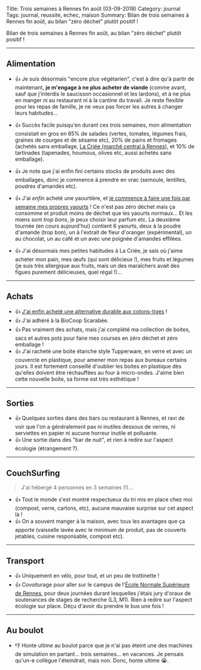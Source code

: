 Title: Trois semaines à Rennes fin août (03-09-2018)
Category: journal
Tags: journal, reussite, echec, maison
Summary: Bilan de trois semaines à Rennes fin août, au bilan "zéro déchet" plutôt positif !

Bilan de trois semaines à Rennes fin août, au bilan "zéro déchet" plutôt positif !

---

## Alimentation

- :+1: Je suis désormais "encore plus végétarien", c'est à dire qu'à partir de maintenant, **je m'engage à ne plus acheter de viande** (comme avant, sauf que j'interdis le saucisson occasionnel et les lardons), et à ne plus en manger ni au restaurant ni à la cantine du travail. Je reste flexible pour les repas de famille, je ne veux pas forcer les autres à changer leurs habitudes…

- :+1: Succès facile puisqu'en durant ces trois semaines, mon alimentation consistait en gros en 65% de salades (vertes, tomates, légumes frais, graines de courges et de sésame etc), 20% de pains et fromages (achetés sans emballage, [La Criée (marché central à Rennes)](https://www.lacriee-marchecentral.com/), et 10% de tartinades (tapenades, houmous, olives etc, aussi achetés sans emballage).

- :+1: Je note que j'ai enfin fini certains stocks de produits avec des emballages, donc je commence à prendre en vrac (semoule, lentilles, poudres d'amandes etc).

- :+1: J'ai *enfin* acheté une yaourtière, et [je commence à faire une fois par semaine mes propres yaourts](premiers-yaourts-faits-maison-26-08-2018.html) ! Ce n'est pas zéro déchet mais ça consomme et produit moins de déchet que les yaourts normaux… Et les miens sont *trop bons*, je peux choisir leur parfum etc. La deuxième tournée (en cours aujourd'hui) contient 6 yaourts, deux à la poudre d'amande (trop bon), un à l'extrait de fleur d'oranger (expérimental), un au chocolat, un au café et un avec une poignée d'amandes effilées.

- :+1: J'ai désormais mes petites habitudes à La Criée, je sais où j'aime acheter mon pain, mes œufs (qui sont délicieux !), mes fruits et légumes (je suis très allergique aux fruits, mais un des maraîchers avait des figues purement délicieuses, quel régal !)…

---

## Achats

- :+1: [J'ai enfin acheté une alternative durable aux cotons-tiges](enfin-une-solution-zero-dechet-pour-ne-plus-utiliser-de-cotons-tiges-02-09-2018.html) !
- :+1: J'ai adhéré à la BioCoop Scarabée.
- :+1: Pas vraiment des achats, mais j'ai complété ma collection de boites, sacs et autres pots pour faire mes courses en zéro déchet et zéro emballage !
- :+1: J'ai racheté une boite étanche style Tupperware, en verre et avec un couvercle en plastique, pour amener mon repas aux bureaux certains jours. Il est fortement conseillé d'oublier les boites en plastique dès qu'elles doivent être réchauffées au four à micro-ondes. J'aime bien cette nouvelle boite, sa forme est très esthétique !


---

## Sorties

- :+1: Quelques sorties dans des bars ou restaurant à Rennes, et ravi de voir que l'on a généralement pas ni inutiles dessous de verres, ni serviettes en papier ni aucune horreur inutile et polluante.
- :+1: Une sortie dans des "bar de nuit", et rien à redire sur l'aspect écologie (étrangement ?).


---

## CouchSurfing

> J'ai hébergé 4 personnes en 3 semaines (!)…

- :+1: Tout le monde s'est montré respectueux du tri mis en place chez moi (compost, verre, cartons, etc), aucune mauvaise surprise sur cet aspect là !
- :+1: On a souvent manger à la maison, avec tous les avantages que ça apporte (vaisselle lavée avec le minimum de produit, pas de couverts jetables, cuisine responsable, compost etc).

---

## Transport

- :+1: Uniquement en vélo, pour tout, et un peu de trottinette !
- :+1: Covoiturage pour aller sur le campus de l'[École Normale Supérieure de Rennes](http://www.ens-rennes.fr/), pour deux journées durant lesquelles j'étais jury d'oraux de soutenances de stages de recherche (L3, M1). Rien à redire sur l'aspect écologie sur place. Déçu d'avoir du prendre le bus une fois !

---

## Au boulot

- :-1: Honte ultime au boulot parce que je n'ai pas éteint une des machines de simulation en partant… trois semaines… en vacances. Je pensais qu'un-e collègue l'éteindrait, mais non. Donc, honte ultime 😭.
